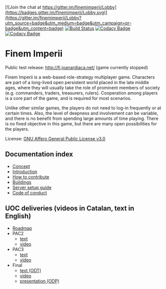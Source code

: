 [![Join the chat at https://gitter.im/finemimperii/Lobby](https://badges.gitter.im/finemimperii/Lobby.svg)](https://gitter.im/finemimperii/Lobby?utm_source=badge&utm_medium=badge&utm_campaign=pr-badge&utm_content=badge)
[![Build Status](https://travis-ci.org/jardiacaj/finem_imperii.svg?branch=master)](https://travis-ci.org/jardiacaj/finem_imperii)
[![Codacy Badge](https://api.codacy.com/project/badge/Grade/c3c3e998aba649aca3c6a512fbe553a4)](https://www.codacy.com/app/jardiacaj/finem_imperii?utm_source=github.com&amp;utm_medium=referral&amp;utm_content=jardiacaj/finem_imperii&amp;utm_campaign=Badge_Grade)
[![Codacy Badge](https://api.codacy.com/project/badge/Coverage/c3c3e998aba649aca3c6a512fbe553a4)](https://www.codacy.com/app/jardiacaj/finem_imperii?utm_source=github.com&utm_medium=referral&utm_content=jardiacaj/finem_imperii&utm_campaign=Badge_Coverage)

# Finem Imperii

Public test release: http://fi.joanardiaca.net/ (game currently stopped)

Finem Imperii is a web-based role-strategy multiplayer game. Characters
are part of a long-lived open persistent world placed in the late
middle ages, where they will usually take the role of prominent members
of society (e.g. commanders, traders, treasurers, rulers). Cooperation
among players is a core part of the game, and is required for most
scenarios.

Unlike other similar games, the players do not need to log-in
frequently or at certain times. Also, the level of deepness and
involvement can be variable, and there is no benefit from spending
large amounts of time playing. There is no fixed objective in this
game, but there are many open possibilities for the players.

License: [GNU Affero General Public License v3.0](https://github.com/jardiacaj/finem_imperii/blob/master/LICENSE)

## Documentation index

 - [Concept](https://github.com/jardiacaj/finem_imperii/blob/master/docs/1-concept.md)
 - [Introduction](https://github.com/jardiacaj/finem_imperii/blob/master/docs/0-intro.md)
 - [How to contribute](https://github.com/jardiacaj/finem_imperii/blob/master/CONTRIBUTING.md)
 - [Buildings](https://github.com/jardiacaj/finem_imperii/blob/master/docs/3-buildings.md)
 - [Server setup guide](https://github.com/jardiacaj/finem_imperii/blob/master/docs/4-server_setup.md)
 - [Code of conduct](https://github.com/jardiacaj/finem_imperii/blob/master/CODE_OF_CONDUCT.md)

## UOC deliveries (videos in Catalan, text in English)

 - [Roadmap](https://github.com/jardiacaj/finem_imperii/blob/master/docs/5-roadmap.md)
 - PAC2
    - [text](https://github.com/jardiacaj/finem_imperii/blob/master/docs/5-PAC2.md)
    - [video](https://www.youtube.com/watch?v=5st9PQ-c4mY)
 - PAC3
    - [text](https://github.com/jardiacaj/finem_imperii/blob/master/docs/5-PAC3.md)
    - [video](https://www.youtube.com/watch?v=F-trGMinLgA)
 - Final
    - [text (ODT)](https://github.com/jardiacaj/finem_imperii/blob/master/docs/final.fodt)
    - [video](https://www.youtube.com/watch?v=U3K7ZS2y5sg&list=PLFGHa89PbqVcDhu-ckluKqQ2UPWbCXYYd)
    - [presentation (ODP)](https://github.com/jardiacaj/finem_imperii/blob/master/docs/presentation.fodp)
